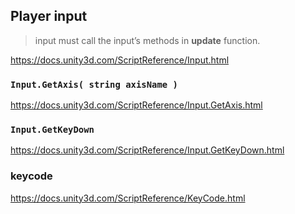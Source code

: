## Player input

> input must call the input’s methods in **update** function.


https://docs.unity3d.com/ScriptReference/Input.html


### `Input.GetAxis( string axisName )`
https://docs.unity3d.com/ScriptReference/Input.GetAxis.html


### `Input.GetKeyDown`
https://docs.unity3d.com/ScriptReference/Input.GetKeyDown.html


### keycode

https://docs.unity3d.com/ScriptReference/KeyCode.html




